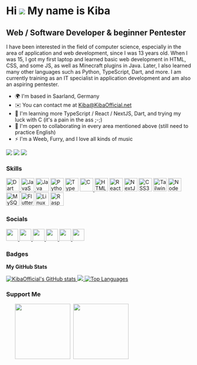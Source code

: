 # Hi ![](https://user-images.githubusercontent.com/18350557/176309783-0785949b-9127-417c-8b55-ab5a4333674e.gif) My name is Kiba

## Web / Software Developer & beginner Pentester

I have been interested in the field of computer science, especially in the area of application and web development, since I was 13 years old. When I was 15, I got my first laptop and learned basic web development in HTML, CSS, and some JS, as well as Minecraft plugins in Java. Later, I also learned many other languages such as Python, TypeScript, Dart, and more. I am currently training as an IT specialist in application development and am also an aspiring pentester.

- 🌍 I'm based in Saarland, Germany
- ✉️ You can contact me at [Kiba@KibaOfficial.net](mailto:Kiba@KibaOfficial.net)
- 🧠 I'm learning more TypeScript / React / NextJS, Dart, and trying my luck with C (it's a pain in the ass ;-;)
- 🤝 I'm open to collaborating in every area mentioned above (still need to practice English)
- ⚡ I'm a Weeb, Furry, and I love all kinds of music

<a href="https://www.github.com/KibaOfficial" target="_blank" rel="noreferrer"><img src="https://img.shields.io/github/followers/KibaOfficial?logo=github&style=for-the-badge&color=0891b2&labelColor=1c1917" /></a>
<a href="https://www.x.com/KibaOfficialOwO" target="_blank" rel="noreferrer"><img src="https://img.shields.io/twitter/follow/KibaOfficialOwO?logo=twitter&style=for-the-badge&color=0891b2&labelColor=1c1917" /></a>
<a href="https://www.twitch.tv/KibaOfficial" target="_blank" rel="noreferrer"><img src="https://img.shields.io/twitch/status/KibaOfficial?logo=twitchsx&style=for-the-badge&color=0891b2&labelColor=1c1917&label=TWITCH+STATUS" /></a>

### Skills

<p align="left">
    <a href="https://dart.dev/" target="_blank" rel="noreferrer">
        <img src="https://raw.githubusercontent.com/danielcranney/readme-generator/main/public/icons/skills/dart-colored.svg" width="36" height="36" alt="Dart" />
    </a>
    <a href="https://developer.mozilla.org/en-US/docs/Web/JavaScript" target="_blank" rel="noreferrer">
        <img src="https://raw.githubusercontent.com/danielcranney/readme-generator/main/public/icons/skills/javascript-colored.svg" width="36" height="36" alt="JavaScript" />
    </a>
    <a href="https://www.oracle.com/java/" target="_blank" rel="noreferrer"><img src="https://raw.githubusercontent.com/danielcranney/readme-generator/main/public/icons/skills/java-colored.svg" width="36" height="36" alt="Java" /></a>
    <a href="https://www.python.org/" target="_blank" rel="noreferrer"><img src="https://raw.githubusercontent.com/danielcranney/readme-generator/main/public/icons/skills/python-colored.svg" width="36" height="36" alt="Python" /></a>
    <a href="https://www.typescriptlang.org/" target="_blank" rel="noreferrer"><img src="https://raw.githubusercontent.com/danielcranney/readme-generator/main/public/icons/skills/typescript-colored.svg" width="36" height="36" alt="TypeScript" /></a>
    <a href="https://learn.microsoft.com/en-us/cpp/?view=msvc-170" target="_blank" rel="noreferrer">
        <img src="https://raw.githubusercontent.com/danielcranney/readme-generator/main/public/icons/skills/c-colored.svg" width="36" height="36" alt="C"/>
    </a>
    <a href="https://developer.mozilla.org/en-US/docs/Glossary/HTML5" target="_blank" rel="noreferrer"><img src="https://raw.githubusercontent.com/danielcranney/readme-generator/main/public/icons/skills/html5-colored.svg" width="36" height="36" alt="HTML5" /></a>
    <a href="https://reactjs.org/" target="_blank" rel="noreferrer"><img src="https://raw.githubusercontent.com/danielcranney/readme-generator/main/public/icons/skills/react-colored.svg" width="36" height="36" alt="React" /></a>
    <a href="https://nextjs.org/docs" target="_blank" rel="noreferrer"><img src="https://raw.githubusercontent.com/danielcranney/readme-generator/main/public/icons/skills/nextjs-colored-dark.svg" width="36" height="36" alt="NextJs" /></a>
    <a href="https://www.w3.org/TR/CSS/#css" target="_blank" rel="noreferrer"><img src="https://raw.githubusercontent.com/danielcranney/readme-generator/main/public/icons/skills/css3-colored.svg" width="36" height="36" alt="CSS3" /></a>
    <a href="https://tailwindcss.com/" target="_blank" rel="noreferrer"><img src="https://raw.githubusercontent.com/danielcranney/readme-generator/main/public/icons/skills/tailwindcss-colored.svg" width="36" height="36" alt="TailwindCSS" /></a>
    <a href="https://nodejs.org/en/" target="_blank" rel="noreferrer"><img src="https://raw.githubusercontent.com/danielcranney/readme-generator/main/public/icons/skills/nodejs-colored.svg" width="36" height="36" alt="NodeJS" /></a>
    <a href="https://www.mysql.com/" target="_blank" rel="noreferrer"><img src="https://raw.githubusercontent.com/danielcranney/readme-generator/main/public/icons/skills/mysql-colored.svg" width="36" height="36" alt="MySQL" /></a>
    <a href="https://flutter.dev/" target="_blank" rel="noreferrer"><img src="https://raw.githubusercontent.com/danielcranney/readme-generator/main/public/icons/skills/flutter-colored.svg" width="36" height="36" alt="Flutter" /></a>
    <a href="https://www.linux.org" target="_blank" rel="noreferrer"><img src="https://raw.githubusercontent.com/danielcranney/readme-generator/main/public/icons/skills/linux-colored.svg" width="36" height="36" alt="Linux" /></a>
    <a href="https://www.raspberrypi.org/" target="_blank" rel="noreferrer"><img src="https://raw.githubusercontent.com/danielcranney/readme-generator/main/public/icons/skills/raspberrypi-colored.svg" width="36" height="36" alt="Raspberry Pi" /></a>
</p>

### Socials

<p align="left"> 
    <a href="https://discord.com/users/KibaOfficial" target="_blank" rel="noreferrer"> 
        <img src="https://raw.githubusercontent.com/danielcranney/readme-generator/main/public/icons/socials/discord.svg" width="32" height="32" /> 
    </a> 
    <a href="https://www.github.com/KibaOfficial" target="_blank" rel="noreferrer"> 
        <img src="https://raw.githubusercontent.com/danielcranney/readme-generator/main/public/icons/socials/github-dark.svg" width="32" height="32" /> 
    </a> 
    <a href="http://www.instagram.com/KibaOfficial_TV" target="_blank" rel="noreferrer"> 
        <img src="https://raw.githubusercontent.com/danielcranney/readme-generator/main/public/icons/socials/instagram.svg" width="32" height="32" /> 
    </a> 
    <a href="https://www.x.com/KibaOfficialOwO" target="_blank" rel="noreferrer"> 
        <img src="https://raw.githubusercontent.com/danielcranney/readme-generator/main/public/icons/socials/twitter-dark.svg" width="32" height="32" /> 
    </a> 
    <a href="https://www.youtube.com/@kibaofficial4948" target="_blank" rel="noreferrer"> 
        <img src="https://raw.githubusercontent.com/danielcranney/readme-generator/main/public/icons/socials/youtube.svg" width="32" height="32" /> 
    </a> 
    <a href="https://www.twitch.tv/KibaOfficial" target="_blank" rel="noreferrer"> 
        <img src="https://raw.githubusercontent.com/danielcranney/readme-generator/main/public/icons/socials/twitch.svg" width="32" height="32" /> 
    </a>
</p>

### Badges

<b>My GitHub Stats</b>

<a href="http://www.github.com/KibaOfficial">
    <img src="https://github-readme-stats.vercel.app/api?username=KibaOfficial&show_icons=true&hide=prs,&title_color=0891b2&text_color=ffffff&icon_color=0891b2&bg_color=1c1917&hide_border=true&show_icons=true" alt="KibaOfficial's GitHub stats" />
</a>

<a href="http://www.github.com/KibaOfficial">
    <img src="https://github-readme-streak-stats.herokuapp.com/?user=KibaOfficial&stroke=ffffff&background=1c1917&ring=0891b2&fire=0891b2&currStreakNum=ffffff&currStreakLabel=0891b2&sideNums=ffffff&sideLabels=ffffff&dates=ffffff&hide_border=true" />
</a>

<a href="https://github.com/KibaOfficial" align="left">
    <img src="https://github-readme-stats.vercel.app/api/top-langs/?username=KibaOfficial&langs_count=10&title_color=0891b2&text_color=ffffff&icon_color=0891b2&bg_color=1c1917&hide_border=true&locale=en&custom_title=Top%20%Languages" alt="Top Languages" />
</a>

### Support Me

<ul style="list-style-type: none; margin: 0;">
    <li style="display: inline-block; margin-right: 0.25rem;">
        <a href="https://www.buymeacoffee.com/KibaOfficial">
            <img src="https://cdn.buymeacoffee.com/buttons/v2/default-yellow.png" width="150"/>
        </a>
    </li>
    <li style="display: inline-block; margin-right: 0.25rem;">
        <a href="https://www.ko-fi.com/KibaOfficial">
            <img src="https://storage.ko-fi.com/cdn/kofi2.png?v=3" width="150"/>
        </a>
    </li>
</ul>
